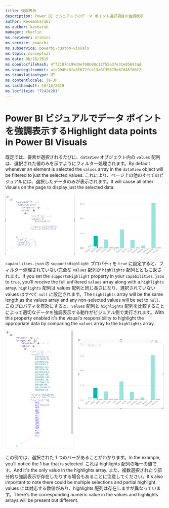 ```yaml
---
title: 強調表示
description: Power BI ビジュアルでのデータ ポイント選択項目の強調表示
author: KesemSharabi
ms.author: kesharab
manager: rkarlin
ms.reviewer: sranins
ms.service: powerbi
ms.subservice: powerbi-custom-visuals
ms.topic: conceptual
ms.date: 06/18/2019
ms.openlocfilehash: 4ff2187dc99d4e790b08c11f55a37e31e85693ad
ms.sourcegitcommit: a1c994bc8fa5f072fce13a6f35079e87d45f00f2
ms.translationtype: MT
ms.contentlocale: ja-JP
ms.lasthandoff: 10/16/2019
ms.locfileid: "72424281"
---
```

# <a name="highlight-data-points-in-power-bi-visuals"></a><span data-ttu-id="80880-103">Power BI ビジュアルでデータ ポイントを強調表示する</span><span class="sxs-lookup"><span data-stu-id="80880-103">Highlight data points in Power BI Visuals</span></span>

<span data-ttu-id="80880-104">既定では、要素が選択されるたびに、`dataView` オブジェクト内の `values` 配列は、選択された値のみを示すようにフィルター処理されます。</span><span class="sxs-lookup"><span data-stu-id="80880-104">By default whenever an element is selected the `values` array in the `dataView` object will be filtered to just the selected values.</span></span> <span data-ttu-id="80880-105">これにより、ページ上の他のすべてのビジュアルには、選択したデータのみが表示されます。</span><span class="sxs-lookup"><span data-stu-id="80880-105">It will cause all other visuals on the page to display just the selected data.</span></span>

![`dataview` の強調表示の既定の動作](./media/highlight-dataview.png)

<span data-ttu-id="80880-107">`capabilities.json` の `supportsHighlight` プロパティを `true` に設定すると、フィルター処理されていない完全な `values` 配列が `highlights` 配列とともに返されます。</span><span class="sxs-lookup"><span data-stu-id="80880-107">If you set the `supportsHighlight` property in your `capabilities.json` to `true`, you'll receive the full unfiltered `values` array along with a `highlights` array.</span></span> <span data-ttu-id="80880-108">`highlights` 配列は values 配列と同じ長さになり、選択されていない values はすべて `null` に設定されます。</span><span class="sxs-lookup"><span data-stu-id="80880-108">The `highlights` array will be the same length as the values array and any non-selected values will be set to `null`.</span></span> <span data-ttu-id="80880-109">このプロパティを有効にすると、`values` 配列と `highlights` 配列を比較することによって適切なデータを強調表示する動作がビジュアル側で実行されます。</span><span class="sxs-lookup"><span data-stu-id="80880-109">With this property enabled it's the visual's responsibility to highlight the appropriate data by comparing the `values` array to the `highlights` array.</span></span>

![supportshighlight を指定したときの `dataview` の強調表示](./media/highlight-dataview-supports.png)

<span data-ttu-id="80880-111">この例では、選択された 1 つのバーがあることがわかります。</span><span class="sxs-lookup"><span data-stu-id="80880-111">In the example, you'll notice the 1 bar that is selected.</span></span> <span data-ttu-id="80880-112">これは highlights 配列の唯一の値です。</span><span class="sxs-lookup"><span data-stu-id="80880-112">And it's the only value in the highlights array.</span></span> <span data-ttu-id="80880-113">また、複数選択されたり部分的な強調表示が存在したりする場合もあることに注意してください。</span><span class="sxs-lookup"><span data-stu-id="80880-113">It's also important to note there could be multiple selections and partial highlight.</span></span> <span data-ttu-id="80880-114">values には対応する数値があり、highlights 配列は存在しますが異なっています。</span><span class="sxs-lookup"><span data-stu-id="80880-114">There's the corresponding numeric value in the values and highlights arrays will be present but different.</span></span>
